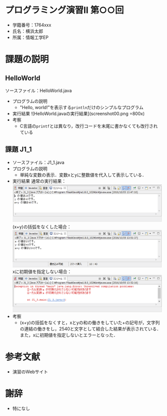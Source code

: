 # プログラミング演習II 第○○回
* 学籍番号：1764xxx
* 氏名：横浜太郎
* 所属：情報工学EP


# 課題の説明

## HelloWorld
ソースファイル：HelloWorld.java
* プログラムの説明
	* "Hello, world!"を表示する`println`だけのシンプルなプログラム
* 実行結果
![HelloWorld.javaの実行結果](screenshot00.png =800x)
* 考察
	* C言語の`printf`とは異なり，改行コードを末尾に書かなくても改行されている

## 課題 J1_1
* ソースファイル：J1_1.java
* プログラムの説明
	+ 単純な変数の表示．変数xとyに整数値を代入して表示している．
* 実行結果
通常の実行結果：
![J1_1.javaの実行結果1](screenshot01-01.png)
(x+y)の括弧をなくした場合：
![J1_1.javaの実行結果2](screenshot01-02.png)
xに初期値を指定しない場合：
![J1_1.javaの実行結果3](screenshot01-03.png)
* 考察
	* (x+y)の括弧をなくすと，xとyの和の働きをしていた+の記号が，文字列の連結の働きをし，2540と文字として結合した結果が表示されている．また，xに初期値を指定しないとエラーとなった．

# 参考文献
* 演習のWebサイト

# 謝辞
* 特になし
